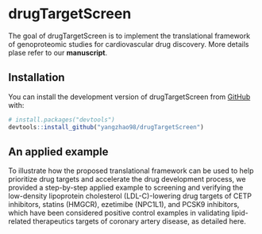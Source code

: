 
# drugTargetScreen

<!-- badges: start -->
<!-- badges: end -->

The goal of drugTargetScreen is to implement the translational framework of genoproteomic studies for cardiovascular drug discovery. More details plase refer to our **manuscript**.

## Installation

You can install the development version of drugTargetScreen from [GitHub](https://github.com/) with:

``` r
# install.packages("devtools")
devtools::install_github("yangzhao98/drugTargetScreen")
```

## An applied example

To illustrate how the proposed translational framework can be used to help prioritize drug targets and accelerate the drug development process, we provided a step-by-step applied example to screening and verifying the low-density lipoprotein cholesterol (LDL-C)-lowering drug targets of CETP inhibitors, statins (HMGCR), ezetimibe (NPC1L1), and PCSK9 inhibitors, which have been considered positive control examples in validating lipid-related therapeutics targets of coronary artery disease, as detailed here.


